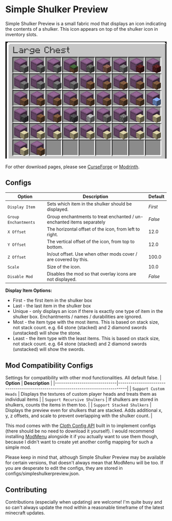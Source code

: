 # Simple Shulker Preview

Simple Shulker Preview is a small fabric mod that displays an icon indicating the contents of a shulker. This icon appears on top of the shulker icon in inventory slots.


![Example image](src/main/resources/assets/simpleshulkerpreview/example.png)

For other download pages, please see [CurseForge](https://www.curseforge.com/minecraft/mc-mods/simple-shulker-preview) or [Modrinth](https://modrinth.com/mod/simple-shulker-preview).

## Configs
| **Option**          | **Description**                                                               | **Default** |
|---------------------|-------------------------------------------------------------------------------|-------------|
| `Display Item`      | Sets which item in the shulker should be displayed.                           | _First_     |
| `Group Enchantments`| Group enchantments to treat enchanted / un-enchanted items separately         | _False_     |
| `X Offset`          | The horizontal offset of the icon, from left to right.                        | 12.0        |
| `Y Offset`          | The vertical offset of the icon, from top to bottom.                          | 12.0        |
| `Z Offset`          | In/out offset. Use when other mods cover / are covered by this.               | 100.0       |
| `Scale`             | Size of the icon.                                                             | 10.0        |
| `Disable Mod`       | Disables the mod so that overlay icons are not displayed.                     | _False_     |

**Display Item Options:**
- First - the first item in the shulker box
- Last - the last item in the shulker box
- Unique - only displays an icon if there is exactly one type of item in the shulker box. Enchantments / names / durabilities are ignored.
- Most - the item type with the most items. This is based on stack size, not stack count. e.g. 64 stone (stacked) and 2 diamond swords (unstacked) will show the stone.
- Least - the item type with the least items. This is based on stack size, not stack count. e.g. 64 stone (stacked) and 2 diamond swords (unstacked) will show the swords.

## Mod Compatibility Configs
Settings for compatibility with other mod functionalities. All default false.
| **Option**                   | **Description**                                                                  |
|------------------------------|----------------------------------------------------------------------------------|
| `Support Custom Heads`       | Displays the textures of custom player heads and treats them as individual items |
| `Support Recursive Shulkers` | If shulkers are stored in shulkers, counts the items in them too. |
| `Support Stacked Shulkers`   | Displays the preview even for shulkers that are stacked. Adds additional x, y, z offsets, and scale to prevent overlapping with the shulker count.                          |

This mod comes with the [Cloth Config API](https://www.curseforge.com/minecraft/mc-mods/cloth-config) built in to 
implement configs (there should be no need to download it yourself). I would recommend installing [ModMenu](https://www.curseforge.com/minecraft/mc-mods/modmenu) alongside it if you actually want to use them though, because I didn't want to create yet another config mapping for such a simple mod.

Please keep in mind that, although Simple Shulker Preview may be available for certain versions, that doesn't always mean that ModMenu will be too. If you are desperate to edit the configs, they are stored in configs/simpleshulkerpreview.json.

## Contributing
Contributions (especially when updating) are welcome! I'm quite busy and so can't always update the mod within a reasonable timeframe of the latest minecraft updates.
